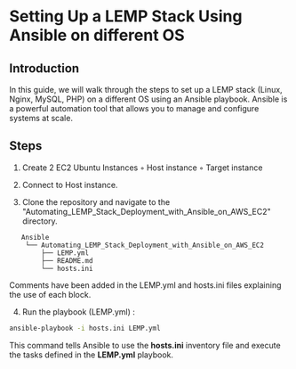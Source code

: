 # Setting Up a LEMP Stack Using Ansible on different OS
## Introduction
In this guide, we will walk through the steps to set up a LEMP stack (Linux, Nginx, MySQL, PHP) on a different OS using an Ansible playbook. Ansible is a powerful automation tool that allows you to manage and configure systems at scale.

## Steps
1. Create 2 EC2 Ubuntu Instances
   ◦ Host instance
   ◦ Target instance

2. Connect to Host instance.
3. Clone the repository and navigate to the "Automating_LEMP_Stack_Deployment_with_Ansible_on_AWS_EC2" directory.

```plaintext
   Ansible
    └── Automating_LEMP_Stack_Deployment_with_Ansible_on_AWS_EC2
        ├── LEMP.yml
        ├── README.md
        └── hosts.ini
```
Comments have been added in the LEMP.yml and hosts.ini files explaining the use of each block.

4. Run the playbook (LEMP.yml) : 
```bash
ansible-playbook -i hosts.ini LEMP.yml
```
This command tells Ansible to use the **hosts.ini** inventory file and execute the tasks defined in the **LEMP.yml** playbook.
